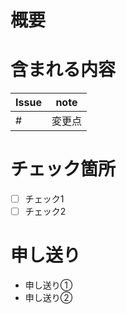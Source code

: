# 概要


# 含まれる内容

| Issue | note |
| ------ | ------ |
| # | 変更点 |

# チェック箇所

* [ ] チェック1
* [ ] チェック2

# 申し送り
- 申し送り①
- 申し送り②
